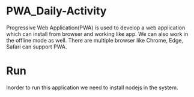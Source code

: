 # PWA_Daily-Activity
Progressive Web Application(PWA) is used to develop a web application which can install from browser and working like app. We can also work in the offline mode as well. There are multiple browser like Chrome, Edge, Safari can support PWA.


# Run
Inorder to run this application we need to install nodejs in the system.
